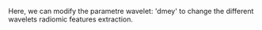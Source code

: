 Here, we can modify the parametre wavelet: 'dmey' to change the different wavelets radiomic features extraction.
